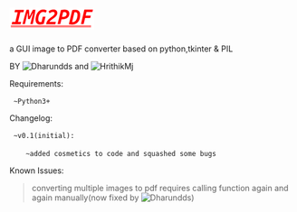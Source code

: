 # ![alt text](https://github.com/HrithikMJ/Image2PDF/blob/main/Logo.png?raw=true)
a GUI image to PDF converter based on python,tkinter & PIL


BY ![Dharundds](https://github.com/Dharundds) and ![HrithikMj](https://github.com/HrithikMJ)

Requirements:
 
     ~Python3+



Changelog:

     ~v0.1(initial):
     
        ~added cosmetics to code and squashed some bugs  




Known Issues: 

  >converting multiple images to pdf requires calling function again and again manually(now fixed by ![Dharundds](https://github.com/Dharundds))
